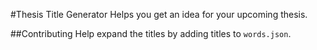 #Thesis Title Generator
Helps you get an idea for your upcoming thesis.

##Contributing
Help expand the titles by adding titles to `words.json`.